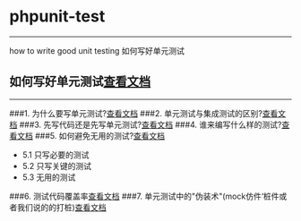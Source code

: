 # phpunit-test
-----
how to write good unit testing
如何写好单元测试

## 如何写好单元测试[查看文档](./docs/README.md)
---
###1. 为什么要写单元测试?[查看文档](./docs/WHY-WRITE-UNIT-TESTING.md)
###2. 单元测试与集成测试的区别?[查看文档](./docs/UNIT-AND-INTEGRATION-TESTING.md)
###3. 先写代码还是先写单元测试?[查看文档](./docs/FIRST-WRITE-CODE-OR-WRITE-UNIT-TESTING.md)
###4. 谁来编写什么样的测试?[查看文档](./docs/WHO-IS-WRITE-UNIT-TESTING.md)
###5. 如何避免无用的测试?[查看文档](./docs/AVOID-USELESS-UNIT-TESTING.md)

* 5.1 只写必要的测试
* 5.2 只写关键的测试
* 5.3 无用的测试

###6. 测试代码覆盖率[查看文档](./docs/TEST-CODE-COVERAGE.md)
###7. 单元测试中的"伪装术"(mock仿件‘桩件或者我们说的的打桩)[查看文档](./docs/MOCK-UNIT-TESTING.md.md)


